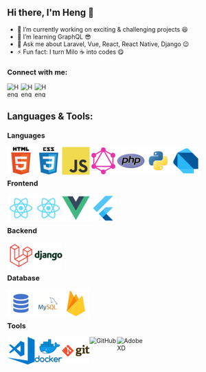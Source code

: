 ## Hi there, I'm Heng 👋

- 🔭 I’m currently working on exciting & challenging projects 😆
- 🌱 I’m learning GraphQL 😎
- 💬 Ask me about Laravel, Vue, React, React Native, Django 😉
- ⚡ Fun fact: I turn Milo ☕ into codes 😋

### Connect with me:
[<img align="left" alt="Heng | GitHub" width="32px" height="32px" src="https://user-images.githubusercontent.com/26790222/122142729-9d983380-ce82-11eb-8ee6-823263eae8fc.png" />][github]
[<img align="left" alt="Heng | LinkedIn" width="32px" height="32px" src="https://user-images.githubusercontent.com/26790222/97066414-e8112b00-15e7-11eb-9e89-2b88ab1db3e0.png" />][linkedin]
[<img align="left" alt="Heng | SoloLearn" width="32px" height="32px" src="https://user-images.githubusercontent.com/26790222/97066330-17736800-15e7-11eb-8d22-102e48c40d40.png" />][sololearn]
<br /><br />

## Languages & Tools:
### Languages
[<img align="left" alt="HTML5" title="HTML5" width="64px" height="64px" src="https://raw.githubusercontent.com/github/explore/80688e429a7d4ef2fca1e82350fe8e3517d3494d/topics/html/html.png" />](#)
[<img align="left" alt="CSS3" title="CSS3" width="64px" src="https://raw.githubusercontent.com/github/explore/80688e429a7d4ef2fca1e82350fe8e3517d3494d/topics/css/css.png" />](#)
[<img align="left" alt="JavaScript" title="JavaScript" width="64px" height="64px" src="https://raw.githubusercontent.com/github/explore/80688e429a7d4ef2fca1e82350fe8e3517d3494d/topics/javascript/javascript.png" />](#)
[<img align="left" alt="GraphQL" title="GraphQL" width="64px" height="64px" src="https://raw.githubusercontent.com/github/explore/80688e429a7d4ef2fca1e82350fe8e3517d3494d/topics/graphql/graphql.png" />](#)
[<img align="left" alt="PHP" title="PHP" width="64px" height="64px" src="https://raw.githubusercontent.com/github/explore/80688e429a7d4ef2fca1e82350fe8e3517d3494d/topics/php/php.png" />](#)
[<img align="left" alt="Python" title="Python" width="64px" height="64px" src="https://raw.githubusercontent.com/github/explore/80688e429a7d4ef2fca1e82350fe8e3517d3494d/topics/python/python.png" />](#)
[<img align="left" alt="Dart" title="Dart" width="64px" height="64px" src="https://raw.githubusercontent.com/github/explore/80688e429a7d4ef2fca1e82350fe8e3517d3494d/topics/dart/dart.png" />](#)
<br /><br /><br />

### Frontend
[<img align="left" alt="React" title="React" width="64px" height="64px" src="https://raw.githubusercontent.com/github/explore/80688e429a7d4ef2fca1e82350fe8e3517d3494d/topics/react/react.png" />](#)
[<img align="left" alt="React Native" title="React Native" width="64px" height="64px" src="https://raw.githubusercontent.com/github/explore/80688e429a7d4ef2fca1e82350fe8e3517d3494d/topics/react-native/react-native.png" />](#)
[<img align="left" alt="Vue" title="Vue" width="64px" height="64px" src="https://raw.githubusercontent.com/github/explore/80688e429a7d4ef2fca1e82350fe8e3517d3494d/topics/vue/vue.png" />](#)
[<img align="left" alt="Flutter" title="Flutter" width="64px" height="64px" src="https://raw.githubusercontent.com/github/explore/80688e429a7d4ef2fca1e82350fe8e3517d3494d/topics/flutter/flutter.png" />](#)
<br /><br /><br />

### Backend
[<img align="left" alt="Laravel" title="Laravel" width="64px" height="64px" src="https://raw.githubusercontent.com/github/explore/80688e429a7d4ef2fca1e82350fe8e3517d3494d/topics/laravel/laravel.png" />](#)
[<img align="left" alt="Django" title="Django" width="64px" height="64px" src="https://raw.githubusercontent.com/github/explore/80688e429a7d4ef2fca1e82350fe8e3517d3494d/topics/django/django.png" />](#)
<br /><br /><br />

### Database
[<img align="left" alt="SQL" title="SQL" width="64px" height="64px" src="https://raw.githubusercontent.com/github/explore/80688e429a7d4ef2fca1e82350fe8e3517d3494d/topics/sql/sql.png" />](#)
[<img align="left" alt="MySQL" title="MySQL" width="64px" height="64px" src="https://raw.githubusercontent.com/github/explore/80688e429a7d4ef2fca1e82350fe8e3517d3494d/topics/mysql/mysql.png" />](#)
[<img align="left" alt="Firebase" title="Firebase" width="64px" height="64px" src="https://raw.githubusercontent.com/github/explore/80688e429a7d4ef2fca1e82350fe8e3517d3494d/topics/firebase/firebase.png" />](#)
<br /><br /><br />

### Tools
[<img align="left" alt="Visual Studio Code" title="Visual Studio Code" width="64px" height="64px" src="https://raw.githubusercontent.com/github/explore/80688e429a7d4ef2fca1e82350fe8e3517d3494d/topics/visual-studio-code/visual-studio-code.png" />](#)
[<img align="left" alt="Docker" title="Docker" width="64px" height="64px" src="https://raw.githubusercontent.com/github/explore/80688e429a7d4ef2fca1e82350fe8e3517d3494d/topics/docker/docker.png" />](#)
[<img align="left" alt="Git" title="Git" width="64px" height="64px" src="https://raw.githubusercontent.com/github/explore/80688e429a7d4ef2fca1e82350fe8e3517d3494d/topics/git/git.png" />](#)
[<img align="left" alt="GitHub" title="GitHub" width="64px" height="64px" src="https://user-images.githubusercontent.com/26790222/122142729-9d983380-ce82-11eb-8ee6-823263eae8fc.png" />](#)
[<img align="left" alt="Adobe XD" title="Adobe XD" width="64px" height="64px" src="https://user-images.githubusercontent.com/26790222/101284214-d3949500-3819-11eb-8d8c-c80590545a76.png" />](#)

[github]: https://github.com/HengJunXi
[linkedin]: https://linkedin.com/in/heng-jun-xi
[sololearn]: https://www.sololearn.com/Profile/589069

<!--
**HengJunXi/HengJunXi** is a ✨ _special_ ✨ repository because its `README.md` (this file) appears on your GitHub profile.

Here are some ideas to get you started:

- 🔭 I’m currently working on ...
- 🌱 I’m currently learning ...
- 👯 I’m looking to collaborate on ...
- 🤔 I’m looking for help with ...
- 💬 Ask me about ...
- 📫 How to reach me: ...
- 😄 Pronouns: ...
- ⚡ Fun fact: ...
-->
